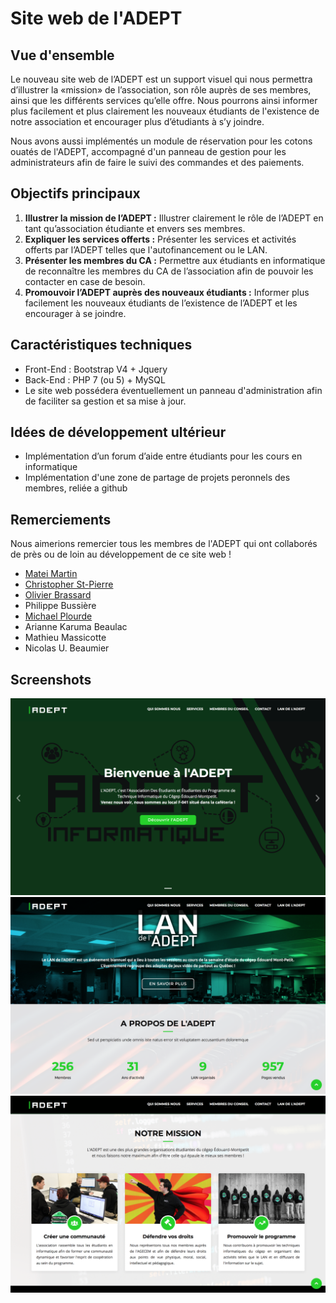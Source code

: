 # Site web de l'ADEPT

## Vue d'ensemble

Le nouveau site web de l’ADEPT est un support visuel qui nous permettra d’illustrer la «mission» de l’association, son rôle auprès de ses membres, ainsi que les différents services qu’elle offre. Nous pourrons ainsi informer plus facilement et plus clairement les nouveaux étudiants de l'existence de notre association et encourager plus d’étudiants à s’y joindre.

Nous avons aussi implémentés un module de réservation pour les cotons ouatés de l'ADEPT, accompagné d'un panneau de gestion pour les administrateurs afin de faire le suivi des commandes et des paiements.

## Objectifs principaux

1. **Illustrer la mission de l’ADEPT :** Illustrer clairement le rôle de l’ADEPT en tant qu’association étudiante et envers ses membres.
2. **Expliquer les services offerts :** Présenter les services et activités offerts par l’ADEPT telles que l'autofinancement ou le LAN.
3. **Présenter les membres du CA :** Permettre aux étudiants en informatique de reconnaître les membres du CA de l’association afin de pouvoir les contacter en case de besoin.
4. **Promouvoir l’ADEPT auprès des nouveaux étudiants :** Informer plus facilement les nouveaux étudiants de l’existence de l’ADEPT et les encourager à se joindre.


## Caractéristiques techniques

- Front-End : Bootstrap V4 + Jquery
- Back-End : PHP 7 (ou 5) + MySQL
- Le site web possédera éventuellement un panneau d'administration afin de faciliter sa gestion et sa mise à jour.


## Idées de développement ultérieur
- Implémentation d’un forum d’aide entre étudiants pour les cours en informatique
- Implémentation d'une zone de partage de projets peronnels des membres, reliée a github


## Remerciements

Nous aimerions remercier tous les membres de l'ADEPT qui ont collaborés de près ou de loin au développement de ce site web !

- [Matei Martin](https://github.com/handsomeromanian)
- [Christopher St-Pierre](https://github.com/christopherst-pierre)
- [Olivier Brassard](https://github.com/obrassard)
- Philippe Bussière
- [Michael Plourde](https://github.com/MichaelPlourde)
- Arianne Karuma Beaulac
- Mathieu Massicotte
- Nicolas U. Beaumier


## Screenshots
![Page d'accueil](./screenshots/homepage.png)
![Lan et Statistiques](./screenshots/lan-stats.png)
![mission](./screenshots/mission.png)
